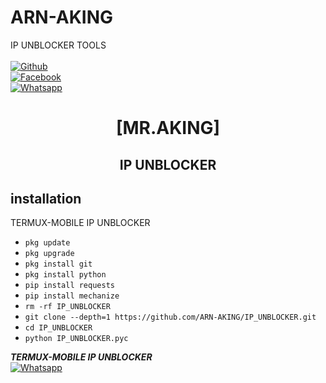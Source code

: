 # ARN-AKING
IP UNBLOCKER TOOLS
<b></b> </br> <br>[![Github](https://img.shields.io/badge/Github-ARN-AKING-dimgray?style=flat-square&logo=github)](https://github.com/ARN-AKING)<br> [![Facebook](https://img.shields.io/badge/Facebook-ARN-AKING-blue?style=flat-square&logo=facebook)](https://www.facebook.com/RaYees.AmIr42011)<br> [![Whatsapp](https://img.shields.io/badge/Whatsapp-AKING-deepgreen?style=flat-square&logo=whatsapp)](https://wa.me/+93)



<h1 align="center"> [MR.AKING]</h1>

<h2 align="center">  IP UNBLOCKER </h2>


## <b>installation</b>

TERMUX-MOBILE IP UNBLOCKER


- `pkg update`
- `pkg upgrade`
- `pkg install git`
- `pkg install python`
- `pip install requests`
- `pip install mechanize`
- `rm -rf IP_UNBLOCKER`
- `git clone --depth=1 https://github.com/ARN-AKING/IP_UNBLOCKER.git`
- `cd IP_UNBLOCKER`
- `python IP_UNBLOCKER.pyc`



 ___TERMUX-MOBILE IP UNBLOCKER___</br>
 [![Whatsapp](https://img.shields.io/badge/Whatsapp-AKING-deepgreen?style=flat-square&logo=whatsapp)](https://wa.me/+93)
